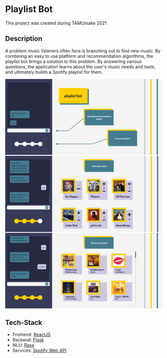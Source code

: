 # Playlist Bot

This project was created during TAMUmake 2021

## Description

A problem music listeners often face is branching out to find new music. By combining an easy to use platform and recommendation algorithms, the playlist bot brings a solution to this problem. By answering various questions, the application learns about the user's music needs and taste, and ultimately builds a Spotify playlist for them.

<img src='./readmeImg.png'/>
<img src='./readmeImg3.png'/>
<img src='./readmeImg2.png'/>

## Tech-Stack

- Frontend: <a href="https://reactjs.org/">ReactJS</a>
- Backend: <a href="https://flask.palletsprojects.com/en/1.1.x/">Flask</a>
- NLU: <a href="https://rasa.com/">Rasa</a>
- Services: <a href="https://developer.spotify.com/documentation/web-api/">Spotify Web API</a>